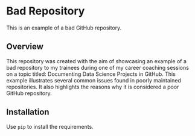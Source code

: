# Bad Repository

This is an example of a bad GitHub repository.


## Overview
This repository was created with the aim of showcasing an example of a bad repository to my trainees during one of my career coaching sessions on a topic titled: Documenting Data Science Projects in GitHub. This example illustrates several common issues found in poorly maintained repositories. It also highlights the reasons why it is considered a poor GitHub repository.


## Installation

Use `pip` to install the requirements.
